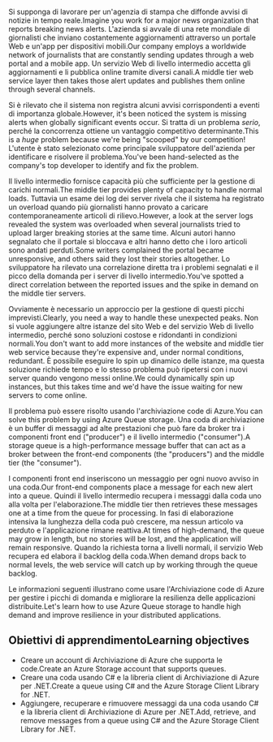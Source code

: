 <span data-ttu-id="63166-101">Si supponga di lavorare per un'agenzia di stampa che diffonde avvisi di notizie in tempo reale.</span><span class="sxs-lookup"><span data-stu-id="63166-101">Imagine you work for a major news organization that reports breaking news alerts.</span></span> <span data-ttu-id="63166-102">L'azienda si avvale di una rete mondiale di giornalisti che inviano costantemente aggiornamenti attraverso un portale Web e un'app per dispositivi mobili.</span><span class="sxs-lookup"><span data-stu-id="63166-102">Our company employs a worldwide network of journalists that are constantly sending updates through a web portal and a mobile app.</span></span> <span data-ttu-id="63166-103">Un servizio Web di livello intermedio accetta gli aggiornamenti e li pubblica online tramite diversi canali.</span><span class="sxs-lookup"><span data-stu-id="63166-103">A middle tier web service layer then takes those alert updates and publishes them online through several channels.</span></span>

<span data-ttu-id="63166-104">Si è rilevato che il sistema non registra alcuni avvisi corrispondenti a eventi di importanza globale.</span><span class="sxs-lookup"><span data-stu-id="63166-104">However, it's been noticed the system is missing alerts when globally significant events occur.</span></span> <span data-ttu-id="63166-105">Si tratta di un problema _serio_, perché la concorrenza ottiene un vantaggio competitivo determinante.</span><span class="sxs-lookup"><span data-stu-id="63166-105">This is a _huge_ problem because we're being "scooped" by our competition!</span></span> <span data-ttu-id="63166-106">L'utente è stato selezionato come principale sviluppatore dell'azienda per identificare e risolvere il problema.</span><span class="sxs-lookup"><span data-stu-id="63166-106">You've been hand-selected as the company's top developer to identify and fix the problem.</span></span>

<span data-ttu-id="63166-107">Il livello intermedio fornisce capacità più che sufficiente per la gestione di carichi normali.</span><span class="sxs-lookup"><span data-stu-id="63166-107">The middle tier provides plenty of capacity to handle normal loads.</span></span> <span data-ttu-id="63166-108">Tuttavia un esame dei log dei server rivela che il sistema ha registrato un overload quando più giornalisti hanno provato a caricare contemporaneamente articoli di rilievo.</span><span class="sxs-lookup"><span data-stu-id="63166-108">However, a look at the server logs revealed the system was overloaded when several journalists tried to upload larger breaking stories at the same time.</span></span> <span data-ttu-id="63166-109">Alcuni autori hanno segnalato che il portale si bloccava e altri hanno detto che i loro articoli sono andati perduti.</span><span class="sxs-lookup"><span data-stu-id="63166-109">Some writers complained the portal became unresponsive, and others said they lost their stories altogether.</span></span> <span data-ttu-id="63166-110">Lo sviluppatore ha rilevato una correlazione diretta tra i problemi segnalati e il picco della domanda per i server di livello intermedio.</span><span class="sxs-lookup"><span data-stu-id="63166-110">You've spotted a direct correlation between the reported issues and the spike in demand on the middle tier servers.</span></span>

<span data-ttu-id="63166-111">Ovviamente è necessario un approccio per la gestione di questi picchi imprevisti.</span><span class="sxs-lookup"><span data-stu-id="63166-111">Clearly, you need a way to handle these unexpected peaks.</span></span> <span data-ttu-id="63166-112">Non si vuole aggiungere altre istanze del sito Web e del servizio Web di livello intermedio, perché sono soluzioni costose e ridondanti in condizioni normali.</span><span class="sxs-lookup"><span data-stu-id="63166-112">You don't want to add more instances of the website and middle tier web service because they're expensive and, under normal conditions, redundant.</span></span> <span data-ttu-id="63166-113">È possibile eseguire lo spin up dinamico delle istanze, ma questa soluzione richiede tempo e lo stesso problema può ripetersi con i nuovi server quando vengono messi online.</span><span class="sxs-lookup"><span data-stu-id="63166-113">We could dynamically spin up instances, but this takes time and we'd have the issue waiting for new servers to come online.</span></span>

<span data-ttu-id="63166-114">Il problema può essere risolto usando l'archiviazione code di Azure.</span><span class="sxs-lookup"><span data-stu-id="63166-114">You can solve this problem by using Azure Queue storage.</span></span> <span data-ttu-id="63166-115">Una coda di archiviazione è un buffer di messaggi ad alte prestazioni che può fare da broker tra i componenti front end ("producer") e il livello intermedio ("consumer").</span><span class="sxs-lookup"><span data-stu-id="63166-115">A storage queue is a high-performance message buffer that can act as a broker between the front-end components (the "producers") and the middle tier (the "consumer").</span></span> 

<span data-ttu-id="63166-116">I componenti front end inseriscono un messaggio per ogni nuovo avviso in una coda.</span><span class="sxs-lookup"><span data-stu-id="63166-116">Our front-end components place a message for each new alert into a queue.</span></span> <span data-ttu-id="63166-117">Quindi il livello intermedio recupera i messaggi dalla coda uno alla volta per l'elaborazione.</span><span class="sxs-lookup"><span data-stu-id="63166-117">The middle tier then retrieves these messages one at a time from the queue for processing.</span></span> <span data-ttu-id="63166-118">In fasi di elaborazione intensiva la lunghezza della coda può crescere, ma nessun articolo va perduto e l'applicazione rimane reattiva.</span><span class="sxs-lookup"><span data-stu-id="63166-118">At times of high-demand, the queue may grow in length, but no stories will be lost, and the application will remain responsive.</span></span> <span data-ttu-id="63166-119">Quando la richiesta torna a livelli normali, il servizio Web recupera ed elabora il backlog della coda.</span><span class="sxs-lookup"><span data-stu-id="63166-119">When demand drops back to normal levels, the web service will catch up by working through the queue backlog.</span></span>

<span data-ttu-id="63166-120">Le informazioni seguenti illustrano come usare l'Archiviazione code di Azure per gestire i picchi di domanda e migliorare la resilienza delle applicazioni distribuite.</span><span class="sxs-lookup"><span data-stu-id="63166-120">Let's learn how to use Azure Queue storage to handle high demand and improve resilience in your distributed applications.</span></span>

## <a name="learning-objectives"></a><span data-ttu-id="63166-121">Obiettivi di apprendimento</span><span class="sxs-lookup"><span data-stu-id="63166-121">Learning objectives</span></span>

- <span data-ttu-id="63166-122">Creare un account di Archiviazione di Azure che supporta le code.</span><span class="sxs-lookup"><span data-stu-id="63166-122">Create an Azure Storage account that supports queues.</span></span>
- <span data-ttu-id="63166-123">Creare una coda usando C# e la libreria client di Archiviazione di Azure per .NET.</span><span class="sxs-lookup"><span data-stu-id="63166-123">Create a queue using C# and the Azure Storage Client Library for .NET.</span></span>
- <span data-ttu-id="63166-124">Aggiungere, recuperare e rimuovere messaggi da una coda usando C# e la libreria client di Archiviazione di Azure per .NET.</span><span class="sxs-lookup"><span data-stu-id="63166-124">Add, retrieve, and remove messages from a queue using C# and the Azure Storage Client Library for .NET.</span></span>